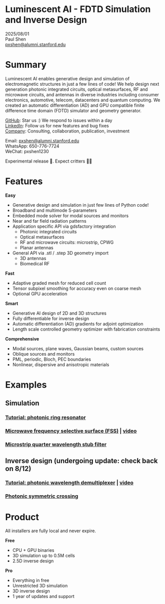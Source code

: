 # Luminescent AI - FDTD Simulation and Inverse Design

2025/08/01  
Paul Shen  
<pxshen@alumni.stanford.edu>  

# Summary

Luminescent AI enables generative design and simulation of electromagnetic structures  in just a few lines of code! We help design next generation photonic integrated circuits, optical metasurfaces, RF and microwave circuits, and antennas in diverse industries including consumer electronics, automotive, telecom, datacenters and quantum computing. We created an automatic differentiation (AD) and GPU compatible finite difference time domain (FDTD) simulator and geometry generator.


[GitHub](https://github.com/paulxshen/Luminescent.jl): Star us :) We respond to issues within a day  
[LinkedIn](https://www.linkedin.com/company/luminescent-ai/about): Follow us for new features and bug fixes  
[Company](luminescentai.com): Consulting, collaboration, publication, investment

Email: pxshen@alumni.stanford.edu  
WhatsApp: 650-776-7724  
WeChat: pxshen1230  

Experimental release 🥼. Expect critters  🐛🐞

# Features
 
**Easy**
- Generative design and simulation in just few lines of Python code!
- Broadband and multimode S-parameters 
- Embedded mode solver for modal sources and monitors
- Near and far field radiation patterns
- Application specific API via gdsfactory integration
    - Photonic integrated circuits 
    - Optical metasurfaces
    - RF and microwave circuits: microstrip, CPWG
    - Planar antennas
- General API via .stl / .step  3D geometry import
    - 3D antennas
    - Biomedical RF

**Fast**
- Adaptive graded mesh for reduced cell count
- Tensor subpixel smoothing for accuracy even on coarse mesh
- Optional GPU acceleration

**Smart**
- Generative AI design of 2D and 3D structures
- Fully differentiable for inverse design
- Automatic differentiation (AD) gradients for adjoint optimization
- Length scale controlled geometry optimizer with fabrication constraints  

**Comprehensive**
- Modal sources, plane waves, Gaussian beams, custom sources
- Oblique sources and monitors
- PML, periodic, Bloch, PEC boundaries
- Nonlinear, dispersive and anisotropic materials

# Examples
## Simulation
### [Tutorial: photonic ring resonator](https://colab.research.google.com/drive/1NQ222-Odjz4Yg_ZguFyhLTMUplpKafgX?usp=sharing)  
### [Microwave frequency selective surface (FSS)](https://colab.research.google.com/drive/1R477Sk5y-qPRHokCeYm98U1Jo4C8qwR8?usp=sharing) | [video](https://www.youtube.com/watch?v=Uq7OnLmFSEk)
### [Microstrip quarter wavelength stub filter](https://colab.research.google.com/drive/1NqAf7z9sDB8BdkNkSDoP24ckSv0XYquH?usp=sharing)

## Inverse design (undergoing update: check back on 8/12)
### [Tutorial: photonic wavelength demultiplexer](https://colab.research.google.com/drive/1vJ-y2NabANt9xD-hWUq0rTBaeLzaBzmG?usp=sharing) | [video](https://youtu.be/DX1_vPu0ngI)

### [Photonic symmetric crossing](https://colab.research.google.com/drive/1ah2517VuLNj0kUSyux2LGEtQppVClvNH?usp=sharing)

# Product
All installers are fully local and never expire.   

**Free**
- CPU + GPU binaries
- 3D simulation up to 0.5M cells
- 2.5D inverse design  

**Pro**
- Everything in free
- Unrestricted 3D simulation
- 3D inverse design
- 1 year of updates and support
<!-- # Product tiers

```python
``` -->

<!-- # RF and microwave circuits
## Simulation examples
![alt text](assets/sim-8.gif) ![alt text](assets/image-8.png) -->
<!-- ## Inverse design examples
### Microstrip patch antenna
### Microstrip bandpass filter
### 3D printed RF lens -->
